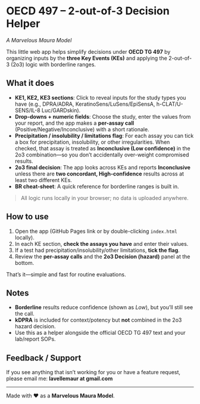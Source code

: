 # OECD 497 – 2-out-of-3 Decision Helper  
*A Marvelous Maura Model*

This little web app helps simplify decisions under **OECD TG 497** by organizing inputs by the **three Key Events (KEs)** and applying the 2-out-of-3 (2o3) logic with borderline ranges.

## What it does
- **KE1, KE2, KE3 sections**: Click to reveal inputs for the study types you have (e.g., DPRA/ADRA, KeratinoSens/LuSens/EpiSensA, h-CLAT/U-SENS/IL-8 Luc/GARDskin).
- **Drop-downs + numeric fields**: Choose the study, enter the values from your report, and the app makes a **per-assay call** (Positive/Negative/Inconclusive) with a short rationale.
- **Precipitation / insolubility / limitations flag**: For each assay you can tick a box for precipitation, insolubility, or other irregularities. When checked, that assay is treated as **Inconclusive (Low confidence)** in the 2o3 combination—so you don’t accidentally over-weight compromised results.
- **2o3 final decision**: The app looks across KEs and reports **Inconclusive** unless there are **two concordant, High-confidence** results across at least two different KEs.  
- **BR cheat-sheet**: A quick reference for borderline ranges is built in.

> All logic runs locally in your browser; no data is uploaded anywhere.

## How to use
1. Open the app (GitHub Pages link or by double-clicking `index.html` locally).
2. In each KE section, **check the assays you have** and enter their values.
3. If a test had precipitation/insolubility/other limitations, **tick the flag**.
4. Review the **per-assay calls** and the **2o3 Decision (hazard)** panel at the bottom.

That’s it—simple and fast for routine evaluations.

## Notes
- **Borderline** results reduce confidence (shown as *Low*), but you’ll still see the call.
- **kDPRA** is included for context/potency but **not** combined in the 2o3 hazard decision.
- Use this as a helper alongside the official OECD TG 497 text and your lab/report SOPs.

## Feedback / Support
If you see anything that isn’t working for you or have a feature request, please email me: **lavellemaur at gmail.com**

---

Made with ❤️ as a **Marvelous Maura Model**.
